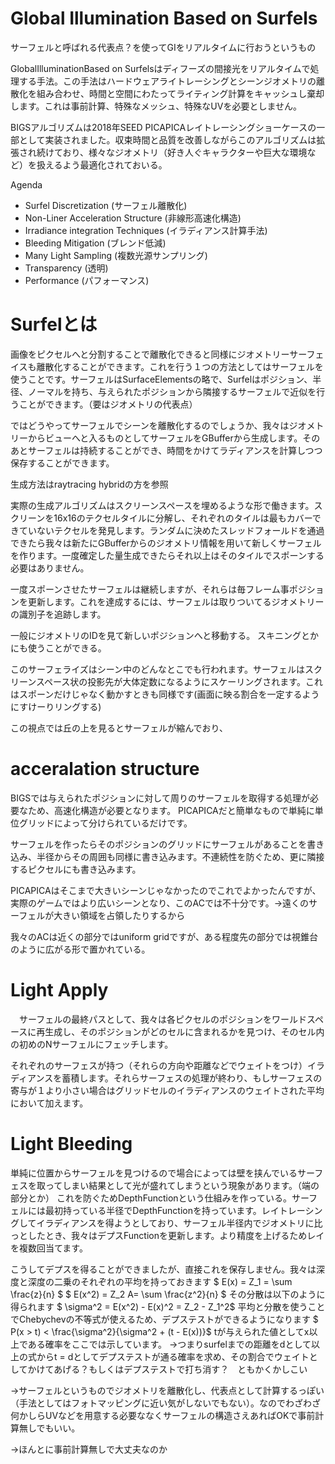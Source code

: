 # Global Illumination Based on Surfels
サーフェルと呼ばれる代表点？を使ってGIをリアルタイムに行おうというもの

GlobalIlluminationBased on Surfelsはディフーズの間接光をリアルタイムで処理する手法。この手法はハードウェアライトレーシングとシーンジオメトリの離散化を組み合わせ、時間と空間にわたってライティング計算をキャッシュし棄却します。これは事前計算、特殊なメッシュ、特殊なUVを必要としません。

BIGSアルゴリズムは2018年SEED PICAPICAレイトレーシングショーケースの一部として実装されました。収束時間と品質を改善しながらこのアルゴリズムは拡張され続けており、様々なジオメトリ（好き人ぐキャラクターや巨大な環境など）を扱えるよう最適化されておいる。

Agenda
- Surfel Discretization (サーフェル離散化)
- Non-Liner Acceleration Structure (非線形高速化構造)
- Irradiance integration Techniques (イラディアンス計算手法)
- Bleeding Mitigation (ブレンド低減)
- Many Light Sampling (複数光源サンプリング)
- Transparency (透明)
- Performance (パフォーマンス)

# Surfelとは
画像をピクセルへと分割することで離散化できると同様にジオメトリーサーフェイスも離散化することができます。これを行う１つの方法としてはサーフェルを使うことです。サーフェルはSurfaceElementsの略で、Surfelはポジション、半径、ノーマルを持ち、与えられたポジションから隣接するサーフェルで近似を行うことができます。（要はジオメトリの代表点）

ではどうやってサーフェルでシーンを離散化するのでしょうか、我々はジオメトリーからビューへと入るものとしてサーフェルをGBufferから生成します。そのあとサーフェルは持続することができ、時間をかけてラディアンスを計算しつつ保存することができます。

生成方法はraytracing hybridの方を参照

実際の生成アルゴリズムはスクリーンスペースを埋めるような形で働きます。スクリーンを16x16のテクセルタイルに分解し、それぞれのタイルは最もカバーできていないテクセルを発見します。ランダムに決めたスレッドフォールドを通過できたら我々は新たにGBufferからのジオメトリ情報を用いて新しくサーフェルを作ります。一度確定した量生成できたらそれ以上はそのタイルでスポーンする必要はありません。

一度スポーンさせたサーフェルは継続しますが、それらは毎フレーム事ポジションを更新します。これを達成するには、サーフェルは取りついてるジオメトリーの識別子を追跡します。

一般にジオメトリのIDを見て新しいポジションへと移動する。
スキニングとかにも使うことができる。

このサーフェライズはシーン中のどんなとこでも行われます。サーフェルはスクリーンスペース状の投影先が大体定数になるようにスケーリングされます。これはスポーンだけじゃなく動かすときも同様です(画面に映る割合を一定するようにすけーりリングする)

この視点では丘の上を見るとサーフェルが縮んでおり、

# acceralation structure
BIGSでは与えられたポジションに対して周りのサーフェルを取得する処理が必要なため、高速化構造が必要となります。
PICAPICAだと簡単なもので単純に単位グリッドによって分けられているだけです。

サーフェルを作ったらそのポジションのグリッドにサーフェルがあることを書き込み、半径からその周囲も同様に書き込みます。不連続性を防ぐため、更に隣接するピクセルにも書き込みます。

PICAPICAはそこまで大きいシーンじゃなかったのでこれでよかったんですが、実際のゲームではより広いシーンとなり、このACでは不十分です。→遠くのサーフェルが大きい領域を占領したりするから

我々のACは近くの部分ではuniform gridですが、ある程度先の部分では視錐台のように広がる形で置かれている。

# Light Apply
　サーフェルの最終パスとして、我々は各ピクセルのポジションをワールドスペースに再生成し、そのポジションがどのセルに含まれるかを見つけ、そのセル内の初めのNサーフェルにフェッチします。

それぞれのサーフェスが持つ（それらの方向や距離などでウェイトをつけ）イラディアンスを蓄積します。それらサーフェスの処理が終わり、もしサーフェスの寄与が１より小さい場合はグリッドセルのイラディアンスのウェイトされた平均において加えます。

# Light Bleeding
単純に位置からサーフェルを見つけるので場合によっては壁を挟んでいるサーフェスを取ってしまい結果として光が盛れてしまうという現象があります。（端の部分とか）
これを防ぐためDepthFunctionという仕組みを作っている。サーフェルには最初持っている半径でDepthFunctionを持っています。レイトレーシングしてイラディアンスを得ようとしており、サーフェル半径内でジオメトリに比っとしたとき、我々はデプスFunctionを更新します。より精度を上げるためレイを複数回当てます。

こうしてデプスを得ることができましたが、直接これを保存しません。我々は深度と深度の二乗のそれぞれの平均を持っておきます
$ E(x) = Z_1 = \sum \frac{z}{n} $ 
$ E(x^2) = Z_2 A= \sum \frac{z^2}{n} $
その分散は以下のように得られます
$ \sigma^2 = E(x^2) - E(x)^2 = Z_2 - Z_1^2$
平均と分散を使うことでChebychevの不等式が使えるため、デプステストができるようになります
$ P(x > t) < \frac{\sigma^2}{\sigma^2 + (t - E(x))}$
tが与えられた値としてx以上である確率をここでは示しています。
→つまりsurfelまでの距離をdとして以上の式からt = dとしてデプステストが通る確率を求め、その割合でウェイトとしてかけてあげる？もしくはデプステストで打ち消す？　ともかくかしこい



→サーフェルというものでジオメトリを離散化し、代表点として計算するっぽい（手法としてはフォトマッピングに近い気がしないでもない）。なのでわざわざ何かしらUVなどを用意する必要ななくサーフェルの構造さえあればOKで事前計算無しでもいい。

→ほんとに事前計算無しで大丈夫なのか

